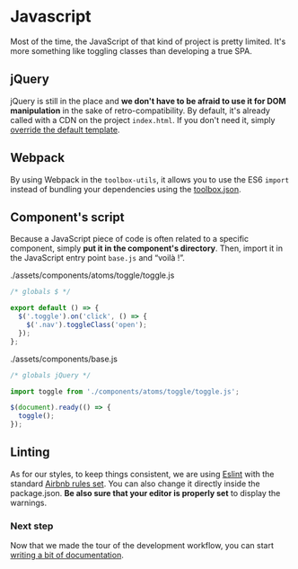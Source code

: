 # Javascript

Most of the time, the JavaScript of that kind of project is pretty limited. It's more something like toggling classes than developing a true SPA.

## jQuery

jQuery is still in the place and **we don't have to be afraid to use it for DOM manipulation** in the sake of retro-compatibility. By default, it's already called with a CDN on the project `index.html`. If you don't need it, simply [override the default template](../customizing/customizing.html).

## Webpack

By using Webpack in the `toolbox-utils`, it allows you to use the ES6 `import` instead of bundling your dependencies using the [toolbox.json](../new-project/configuration.html).

## Component's script

Because a JavaScript piece of code is often related to a specific component, simply **put it in the component's directory**. Then, import it in the JavaScript entry point `base.js` and “voilà !”.

./assets/components/atoms/toggle/toggle.js
```javascript
/* globals $ */

export default () => {
  $('.toggle').on('click', () => {
    $('.nav').toggleClass('open');
  });
};
```

./assets/components/base.js
```javascript
/* globals jQuery */

import toggle from './components/atoms/toggle/toggle.js';

$(document).ready(() => {
  toggle();
});
```

## Linting

As for our styles, to keep things consistent, we are using [Eslint](https://eslint.org/) with the standard [Airbnb rules set](https://github.com/airbnb/javascript). You can also change it directly inside the package.json. **Be also sure that your editor is properly set** to display the warnings.

### Next step

Now that we made the tour of the development workflow, you can start [writing a bit of documentation](../documentation.html).

